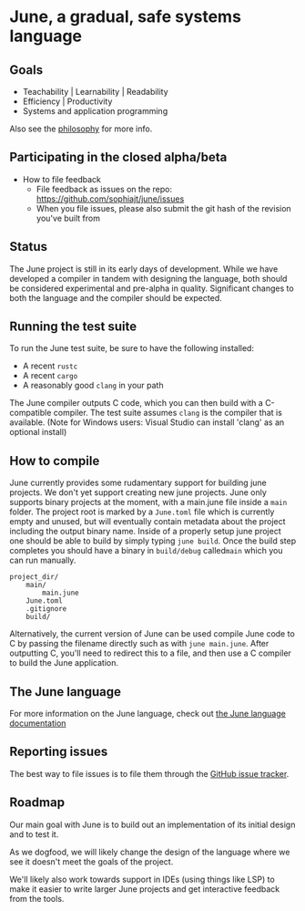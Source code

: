 # June, a gradual, safe systems language

## Goals

- Teachability | Learnability | Readability
- Efficiency | Productivity
- Systems and application programming

Also see the [philosophy](docs/philosophy.md) for more info.

## Participating in the closed alpha/beta

* How to file feedback
    * File feedback as issues on the repo: https://github.com/sophiajt/june/issues
    * When you file issues, please also submit the git hash of the revision you've built from

## Status

The June project is still in its early days of development. While we have developed a compiler in tandem with designing the language, both should be considered experimental and pre-alpha in quality. Significant changes to both the language and the compiler should be expected.

## Running the test suite

To run the June test suite, be sure to have the following installed:

* A recent `rustc`
* A recent `cargo`
* A reasonably good `clang` in your path

The June compiler outputs C code, which you can then build with a C-compatible compiler. The test suite assumes `clang` is the compiler that is available. (Note for Windows users: Visual Studio can install 'clang' as an optional install)

## How to compile

June currently provides some rudamentary support for building june projects. We don't yet support creating new june projects. June only supports binary projects at the moment, with a main.june file inside a `main` folder. The project root is marked by a `June.toml` file which is currently empty and unused, but will eventually contain metadata about the project including the output binary name. Inside of a properly setup june project one should be able to build by simply typing `june build`. Once the build step completes you should have a binary in `build/debug` called`main` which you can run manually.

```
project_dir/
    main/
        main.june
    June.toml
    .gitignore
    build/
```

Alternatively, the current version of June can be used compile June code to C by passing the filename directly such as with `june main.june`. After outputting C, you'll need to redirect this to a file, and then use a C compiler to build the June application.

## The June language

For more information on the June language, check out [the June language documentation](docs/language.md)

## Reporting issues

The best way to file issues is to file them through the [GitHub issue tracker](https://github.com/sophiajt/june/issues).

## Roadmap

Our main goal with June is to build out an implementation of its initial design and to test it.

As we dogfood, we will likely change the design of the language where we see it doesn't meet the goals of the project.

We'll likely also work towards support in IDEs (using things like LSP) to make it easier to write larger June projects and get interactive feedback from the tools.




